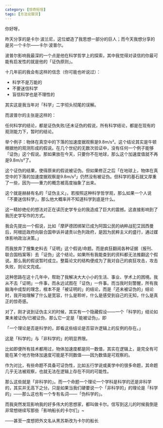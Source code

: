 ```yaml
---
category: [惊奇短信]
tags: [方法论狠货]
---
```



你好呀，

昨天分享的是卡尔·波兰尼，这位塑造了我思想一部分的巨人；而今天我想分享的是另一个卡尔——卡尔·波普尔。

波普尔影响我最深的一个点是他在科学哲学上的探索，其中我觉得对读信的你最可能有启发性的就是他的「证伪原则」。

十几年前的我会有这样的信念（你可能也听说过）：

- 科学不是万能的
- 不要迷信科学
- 盲信科学也是不理性的

其实这是我当年对「科学」二字彻头彻尾的误解。

而波普尔的主张是这样的：

任何科学的结论，都是证伪失败/还未证伪的假说，所有科学结论，都是在现有的观测能力下，暂时的结论。

举个例子：物体在真空中的下落的加速度据观察是9.8m/s²。这个结论其实是牛顿根据他的观测形成的假说。在几个世纪的无数次验证中，没有任何一个例子能够「证伪」这个假说。那如果放在今天，只要你不在地球，那么这个加速度值就不再是9.8m/s²了。

这个证伪的结果，使得原来的假说被证伪。但如果修正之后「在地球上，物体在真空中的下落的加速度据观察是9.8m/s²」仍然没有被证伪。但科学的基石就又厚重了一些，因为——重力的概念被高度抽象了出来。

这个就是赫赫有名的「证伪主义」，若按照这种科学哲学观，那么如果一个人说「不要迷信科学」，那么他大概率并不知道科学到底是什么。

这一精妙绝伦的想法对正在读历史学专业的我造成了巨大的震撼。这直接影响到了我历史学写作的方式。

我会先提出一个假说，比如「摩萨德团绑架已成为阿国公民的纳粹战犯艾因西曼后，阿根廷政府向联合国申诉并谴责以色列政府，是因为民粹主义的盛行，通过媒体影响政治决策。」

而我放弃了搜集史料去「证明」这个假说/命题。而是疯狂翻阅各种证据（报刊、联合国档案等）去「证伪」这个结论。如果所有我能查到的资料都无法推翻这个假说。那么我的假说暂时成立。整篇论文的结构便成为了我对自己的疯狂攻击，攻击失败，则论文完成。

这种思路在这十几年中，帮助了我解决大大小小的生活、事业、学术上的困境。我从不去「证明」一件事，而永远试图在「证伪」一件事。而当我时刻警醒，所有我脑海中成型的理念，根本不是「被证明的」的结论，而是「还未被证伪的」结论时，我开始理解了什么是宽容，什么是聆听，什么是感受到自己的无知，什么是真正的惊奇感。

对了，刚才说到证伪主义的时候，其实有一个隐藏假设——一个「科学的」结论如果未被证伪/已被证伪，那么它一定是「能被证伪」，即

「一个理论是否是科学的，即看这些结论是否容许逻辑上的反例的存在。」

这是「科学的」与「非科学的」的明显界限。

比如即便所有技术都用过，物体加速度都是同一数值，其实在逻辑上，是完全有可能在某个地方物体加速度可能是不同数值——因为数值是可观察的。

作为对比，有些命题不具备可证伪性，比如五行学说或美学中的很多命题，其命题几乎无法被观察，也就无法在逻辑上存在不同的可能性。

那么这些就是「非科学的」。而一个命题一个理论一个学科是科学的还是非科学的，其实并无高下之分。只是如果当我们硬要说一个「非科学的」的理论是「科学的」——那么这也有一个专有名词——「伪科学的」。

而我突然发现影响我的好多伟大的思想家，都叫做卡尔。信写到这儿的时候我倒是非常想继续写那些「影响船长的卡尔们」~

——甚至一度想把外文名从黑苏斯改为卡尔的船长